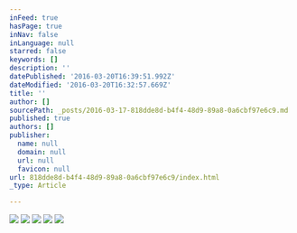 ```yaml
---
inFeed: true
hasPage: true
inNav: false
inLanguage: null
starred: false
keywords: []
description: ''
datePublished: '2016-03-20T16:39:51.992Z'
dateModified: '2016-03-20T16:32:57.669Z'
title: ''
author: []
sourcePath: _posts/2016-03-17-818dde8d-b4f4-48d9-89a8-0a6cbf97e6c9.md
published: true
authors: []
publisher:
  name: null
  domain: null
  url: null
  favicon: null
url: 818dde8d-b4f4-48d9-89a8-0a6cbf97e6c9/index.html
_type: Article

---
```

![](https://the-grid-user-content.s3-us-west-2.amazonaws.com/3be7fa6c-dd83-45e9-9c5e-26efabf2d396.jpg)
![](https://the-grid-user-content.s3-us-west-2.amazonaws.com/020b8e88-99df-411e-a4c9-5154a5a65fe0.jpg)
![](https://the-grid-user-content.s3-us-west-2.amazonaws.com/7c5e8198-e6d6-483e-a630-1df9485db51b.jpg)
![](https://the-grid-user-content.s3-us-west-2.amazonaws.com/7372edd5-f699-4d01-988e-fa95e50f9e51.jpg)
![](https://the-grid-user-content.s3-us-west-2.amazonaws.com/08e9d86f-5789-4aea-bc14-4200175a496c.jpg)